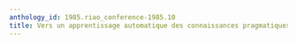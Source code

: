 ```yaml
---
anthology_id: 1985.riao_conference-1985.10
title: Vers un apprentissage automatique des connaissances pragmatiques
---
```


